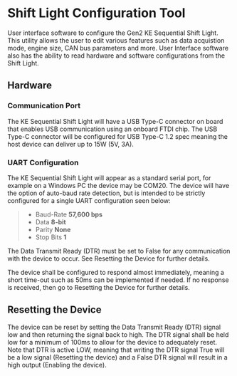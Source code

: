 # Shift Light Configuration Tool
User interface software to configure the Gen2 KE Sequential Shift Light. This utility allows the user to edit various features such as data acquistion mode, engine size, CAN bus parameters and more. User Interface software also has the ability to read hardware and software configurations from the Shift Light.

## Hardware
### Communication Port
The KE Sequential Shift Light will have a USB Type-C connector on board that enables USB communication using an onboard FTDI chip. The USB Type-C connector will be configured for USB Type-C 1.2 spec meaning the host device can deliver up to 15W (5V, 3A).
### UART Configuration
The KE Sequential Shift Light will appear as a standard serial port, for example on a Windows PC the device may be COM20. The device will have the option of auto-baud rate detection, but is intended to be strictly configured for a single UART configuration seen below:
> - Baud-Rate **57,600 bps**
> - Data **8-bit**
> - Parity **None**
> - Stop Bits **1**

The Data Transmit Ready (DTR) must be set to False for any communication with the device to occur. See Resetting the Device for further details.

The device shall be configured to respond almost immediately, meaning a short time-out such as 50ms can be implemented if needed. If no response is received, then go to Resetting the Device for further details.

## Resetting the Device
The device can be reset by setting the Data Transmit Ready (DTR) signal low and then returning the signal back to high. The DTR signal shall be held low for a minimum of 100ms to allow for the device to adequately reset. Note that DTR is active LOW, meaning that writing the DTR signal True will be a low signal (Resetting the device) and a False DTR signal will result in a high output (Enabling the device).
